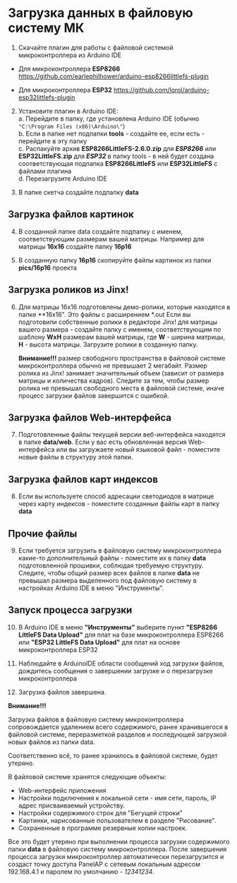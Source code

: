 # Загрузка данных в файловую систему МК

1. Скачайте плагин для работы с файловой системой микроконтроллера из Arduino IDE

- Для микроконтроллера **ESP8266**
https://github.com/earlephilhower/arduino-esp8266littlefs-plugin

- Для микроконтроллера **ESP32**
https://github.com/lorol/arduino-esp32littlefs-plugin

2. Установите плагин в Arduino IDE:  
 a. Перейдите в папку, где установлена Arduino IDE (обычно `"C:\Program Files (x86)\Arduino\"`)  
 b. Если в папке нет подпапки **tools** - создайте ее, если есть - перейдите в эту папку  
 с. Распакуйте архив **ESP8266LittleFS-2.6.0.zip** для ***ESP8266*** или **ESP32LittleFS.zip** для ***ESP32*** в папку tools - 
    в ней будет создана соответствующая подпапка **ESP8266LittleFS** или **ESP32LittleFS** с файлами плагина  
 d. Перезагрузите Arduino IDE  

3. В папке скетча создайте подпапку **data**

## Загрузка файлов картинок 

4. В созданной папке data создайте подпапку с именем, соответствующим размерам вашей матрицы. 
   Например для матрицы **16x16** создайте папку **16p16**

5. В созданную папку **16р16** скопируйте файлы картинок из папки **pics/16p16** проекта

## Загрузка роликов из Jinx!

6. Для матрицы 16x16 подготовлены демо-ролики, которые находятся в папке **16x16". Это файлы с расширением \*.out
   Если вы подготовили собственные ролики в редакторе Jinx! для матрицы вашего размера - создайте папку с именем,
   соответствующим по шаблону **WxH** размерам вашей матрицы, где **W** - ширина матрицы, **H** - высота матрицы.
   Загрузите ролики в созданную папку.

   **Внимание!!!** размер свободного пространства в файловой системе микроконтроллера обычно не превышает 2 мегабайт.
   Размер ролика из Jinx! занимает значительный объем (зависит от размера матрицы и количества кадров). Следите за тем, чтобы
   размер ролика не превышал свободного места в файловой системе, иначе процесс загрузки файлов завершится с ошибкой.

## Загрузка файлов Web-интерфейса

7. Подготовленные файлы текущей версии веб-интерфейса находятся в папке **data/web**.
   Если у вас есть обновленная версия Web-интерфейса или вы загружаете новый языковой файл - поместите
   новые файлы в структуру этой папки.

## Загрузка файлов карт индексов

8. Если вы используете способ адресации светодиодов в матрице через карту индексов - поместите созданные файлы карт в папку **data**

## Прочие файлы

9. Если требуется загрузить в файловую систему микроконтроллера какие-то дополнительный файлы - поместите их в папку **data** 
   подготовленной прошивки, соблюдая требуемую структуру. Следите, чтобы общий размер всех файлов в папке **data** не превышал размера
   выделенного под файловую систему в настройках Arduino IDE в меню "Инструменты".

## Запуск процесса загрузки

10. В Arduino IDE в меню **"Инструменты"** выберите пункт **"ESP8266 LittleFS Data Upload"** для плат на базе микроконтроллера ESP8266 
    или **"ESP32 LittleFS Data Upload"** для плат на основе микроконтроллера ESP32

11. Наблюдайте в ArduinoIDE области сообщений ход загрузки файлов, дождитесь сообщения о завершении загрузке и
    о перезагрузке микроконтроллера

12. Загрузка файлов завершена.

**Внимание!!!**  

Загрузка файлов в файловую систему микроконтроллера сопровождается удалением всего содержимого, ранее хранившегося в файловой системе,
переразметкой разделов и последующей загрузкой новых файлов из папки data.

Соответственно всё, то ранее хранилось в файловой системе, будет утеряно.  

В файловой системе хранятся следующие объекты:
- Web-интерфейс приложения
- Настройки подключения к локальной сети - имя сети, пароль, IP адрес присваиваемый устройству.
- Настройки содержимого строк для "Бегущей строки"
- Картинки, нарисованные пользователем в разделе "Рисование".
- Сохраненные в программе резервные копии настроек.

Все это будет утеряно при выполнении процесса загрузки содержимого папки **data** в файловую систему микроконтроллера. 
После завершения процесса загрузки микроконтроллер автоматически перезагрузится и создаст точку доступа PanelAP с
сетевым локальным адресом 192.168.4.1 и паролем по умолчанию - *12341234*.

